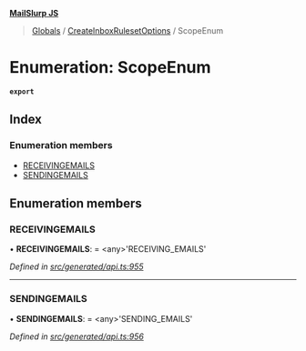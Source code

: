 **[MailSlurp JS](../README.md)**

> [Globals](../README.md) / [CreateInboxRulesetOptions](../modules/createinboxrulesetoptions.md) / ScopeEnum

# Enumeration: ScopeEnum

**`export`** 

## Index

### Enumeration members

* [RECEIVINGEMAILS](createinboxrulesetoptions.scopeenum.md#receivingemails)
* [SENDINGEMAILS](createinboxrulesetoptions.scopeenum.md#sendingemails)

## Enumeration members

### RECEIVINGEMAILS

•  **RECEIVINGEMAILS**:  = \<any>'RECEIVING\_EMAILS'

*Defined in [src/generated/api.ts:955](https://github.com/mailslurp/mailslurp-client/blob/730b817/src/generated/api.ts#L955)*

___

### SENDINGEMAILS

•  **SENDINGEMAILS**:  = \<any>'SENDING\_EMAILS'

*Defined in [src/generated/api.ts:956](https://github.com/mailslurp/mailslurp-client/blob/730b817/src/generated/api.ts#L956)*
